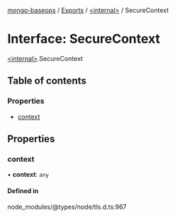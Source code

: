 [mongo-baseops](../README.md) / [Exports](../modules.md) / [\<internal\>](../modules/internal_.md) / SecureContext

# Interface: SecureContext

[\<internal\>](../modules/internal_.md).SecureContext

## Table of contents

### Properties

- [context](internal_.SecureContext.md#context)

## Properties

### context

• **context**: `any`

#### Defined in

node_modules/@types/node/tls.d.ts:967
